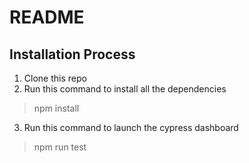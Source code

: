 # README
## Installation Process
1. Clone this repo
2. Run this command to install all the dependencies
> npm install
3. Run this command to launch the cypress dashboard
> npm run test
